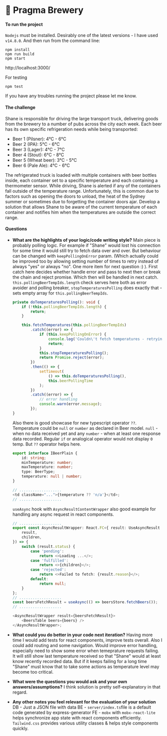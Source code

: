 # 🍻 Pragma Brewery


#### To run the project

`Nodejs` must be installed. Desirably one of the latest versions - I have used `v14.8.0`.
And then run from the command line:
```
npm install
npm run build
npm start
```
http://localhost:3000/

For testing
```
npm test
```

If you have any troubles running the project please let me know.

#### The challenge
Shane is responsible for driving the large transport
truck, delivering goods from the brewery to a number of pubs across the city each week.
Each beer has its own specific refrigeration needs while being transported:
- Beer 1 (Pilsner): 4°C - 6°C
- Beer 2 (IPA): 5°C - 6°C
- Beer 3 (Lager): 4°C - 7°C
- Beer 4 (Stout): 6°C - 8°C
- Beer 5 (Wheat beer): 3°C - 5°C
- Beer 6 (Pale Ale): 4°C - 6°C

The refrigerated truck is loaded with multiple containers with beer bottles inside, each
container set to a specific temperature and each containing a thermometer sensor.
While driving, Shane is alerted if any of the containers fall outside of the temperature range.
Unfortunately, this is common due to factors such as opening the doors to unload, the heat of
the Sydney summer or sometimes due to forgetting the container doors ajar.
Develop a solution that allows Shane to be aware of the current temperature of each container
and notifies him when the temperatures are outside the correct range.

#### Questions

-   **What are the highlights of your logic/code writing style?**
    Main piece is probably polling logic. For example if "Shane" would lost his connection for some time it would still try to fetch data over and over. But behaviour can be changed with `keepPollingOnError` param. (Which actually could be improved too by allowing setting number of times to retry instead of always "yes" or always "no". One more item for next question :) ).
    First catch here decides whether handle error and pass to next then or break the chain and reject promise. Which then will be handled in next catch.
    `this.pollingBeerTempIds.length` check serves here both as error avoider and polling breaker, `stopTemperaturesPolling` does exactly that - sets empty array for `this.pollingBeerTempIds`.

    ```typescript
    private doTemperaturesPolling(): void {
        if (!this.pollingBeerTempIds.length) {
            return;
        }

        this.fetchTemperatures(this.pollingBeerTempIds)
            .catch((error) => {
                if (this.keepPollingOnError) {
                    console.log('Couldn\'t fetch temperatures - retrying');
                    return;
                }
                this.stopTemperaturesPolling();
                return Promise.reject(error);
            })
            .then(() => {
                setTimeout(
                    () => this.doTemperaturesPolling(),
                    this.beerPollingTime
                );
            })
            .catch((error) => {
                // error handling
                console.warn(error.message);
            });
    }
    ```

    Also there is good showcase for new typescript operator `??`. Temperature could be `null` or `number` as declared in Beer model. `null` - when no data received yet and any `number` - when at least one response data recorded. Regular `if` or analogical operator would not display `0` temp. But `??` operator helps here.

    ```typescript
    export interface IBeerPlain {
        id: string;
        minTemperature: number;
        maxTemperature: number;
        type: BeerType;
        temperature: null | number;
    }

    // ...................
    <td className="...">{temperature ?? 'n/a'}</td>;
    // ...................
    ```

    `useAsync` hook with `AsyncResultContentWrapper` also good example for handling any async request in react components.

    ```typescript
    // ...................
    export const AsyncResultWrapper: React.FC<{ result: UseAsyncResult }> = ({
        result,
        children,
    }) => {
        switch (result.status) {
            case 'pending':
                return <>Loading ...</>;
            case 'fulfilled':
                return <>{children}</>;
            case 'rejected':
                return <>Failed to fetch: {result.reason}</>;
            default:
                return null;
        }
    };
    // ...................
    const beersFetchResult = useAsync(() => beersStore.fetchBeers());
    // ...................

    <AsyncResultWrapper result={beersFetchResult}>
        <BeersTable beers={beers} />
    </AsyncResultWrapper>;
    ```

-   **What could you do better in your code next iteration?**
    Having more time I would add tests for react components, improve tests overall. Also I could add routing and some navigation.
    Would improve error handling, especially need to show some error when temeprature requests failing. It will still show last temperature received so that "Shane" would at least know recently recorded data. But if it keeps failing for a long time "Shane" must know that to take some actions as temperature level may become too critical.
-   **What were the questions you would ask and your own answers/assumptions?**
    I think solution is pretty self-explanatory in that regard.
-   **Any other notes you feel relevant for the evaluation of your solution**
    DB - Just a JSON file with data
    BE - `server/index.ts`file is a default code generated by express-generator
    FE - `mobx` with `mobx-react-lite` helps synchronize app state with react components efficiently. `Tailwind.css` provides various utility classes & helps style components quickly.
